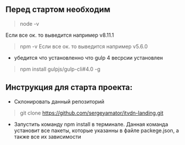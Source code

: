 ## Перед стартом необходим

> node -v

Если все ок. то выведится например v8.11.1

> npm -v
Если все ок. то выведится например v5.6.0

* убедится что установленно что gulp 4 весрсии установлен


> npm install gulpjs/gulp-cli#4.0 -g

## Инструкция для старта проекта:
* Склонировать данный репозиторий
> git clone https://github.com/sergeyamator/itvdn-landing.git 

* Запустить команду npm install в терминале. Данная команда установит все пакеты, которые указанны в файле 
packege.json, а также все их зависимости